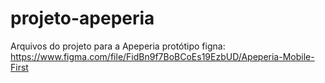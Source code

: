 # projeto-apeperia
Arquivos do projeto para a Apeperia
protótipo figna: https://www.figma.com/file/FidBn9f7BoBCoEs19EzbUD/Apeperia-Mobile-First